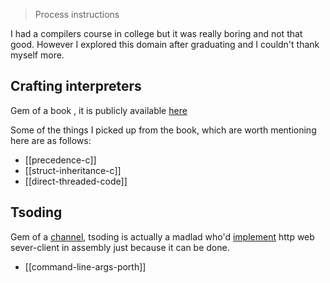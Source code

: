 > Process instructions

I had a compilers course in college but it was really boring and not that good. However I explored this domain after graduating and I couldn't thank myself more.

## Crafting interpreters

Gem of a book , it is publicly available [here](https://www.craftinginterpreters.com/)

Some of the things I picked up from the book, which are worth mentioning here are as follows:

- [[precedence-c]]
- [[struct-inheritance-c]]
- [[direct-threaded-code]]

## Tsoding

Gem of a [channel](https://www.youtube.com/@TsodingDaily), tsoding is actually a madlad who'd [implement](https://www.youtube.com/watch?v=WnBXLmKk_qw) http web sever-client in assembly just because it can be done.

- [[command-line-args-porth]]
